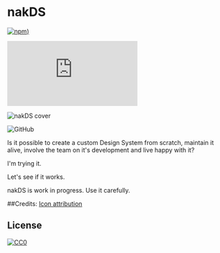 # nakDS

[![npm](https://img.shields.io/npm/v/nakds?style=for-the-badge))](https://www.npmjs.com/package/nakds)

![Total output CSS file size in bytes](https://img.shields.io/github/size/nabaroa/nakDS/dist/css/nakDS.css?style=for-the-badge)

![nakDS cover](https://raw.githubusercontent.com/nabaroa/nakds-pages/master/docs/assets/cover.png)

![GitHub](https://img.shields.io/github/license/nabaroa/nakDS?style=for-the-badge)


Is it possible to create a custom Design System from scratch, maintain it alive, involve the team on it's development and live happy with it?

I'm trying it.

Let's see if it works.

nakDS is work in progress. Use it carefully.


##Credits:
[Icon attribution](https://thenounproject.com/search/?q=connect&i=139022)

## License
[![CC0](http://mirrors.creativecommons.org/presskit/buttons/88x31/svg/cc-zero.svg)](https://creativecommons.org/publicdomain/zero/1.0/)
